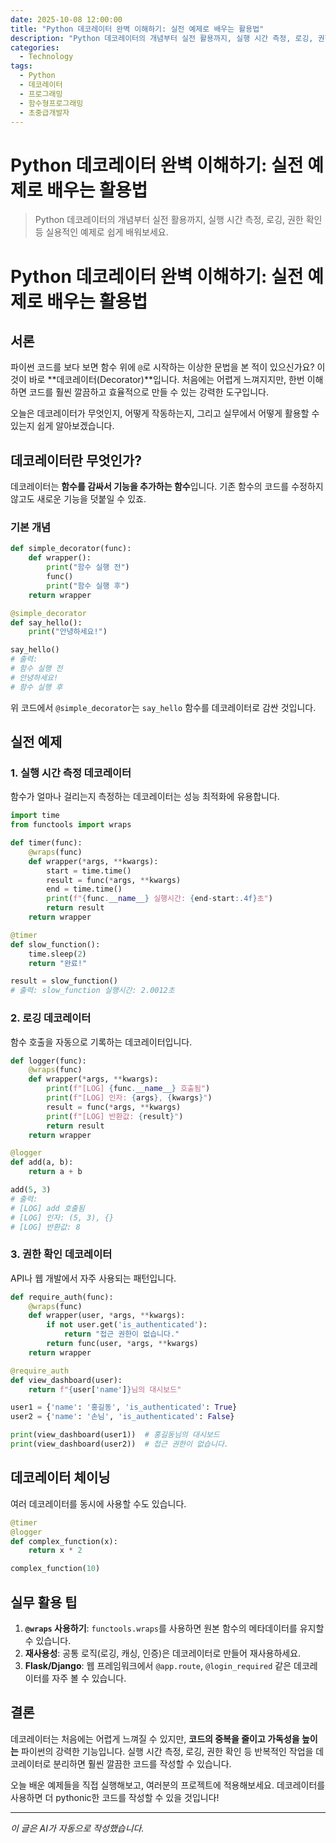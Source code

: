 ```yaml
---
date: 2025-10-08 12:00:00
title: "Python 데코레이터 완벽 이해하기: 실전 예제로 배우는 활용법"
description: "Python 데코레이터의 개념부터 실전 활용까지, 실행 시간 측정, 로깅, 권한 확인 등 실용적인 예제로 쉽게 배워보세요."
categories:
  - Technology
tags:
  - Python
  - 데코레이터
  - 프로그래밍
  - 함수형프로그래밍
  - 초중급개발자
---
```


# Python 데코레이터 완벽 이해하기: 실전 예제로 배우는 활용법

> Python 데코레이터의 개념부터 실전 활용까지, 실행 시간 측정, 로깅, 권한 확인 등 실용적인 예제로 쉽게 배워보세요.


# Python 데코레이터 완벽 이해하기: 실전 예제로 배우는 활용법

## 서론

파이썬 코드를 보다 보면 함수 위에 `@`로 시작하는 이상한 문법을 본 적이 있으신가요? 이것이 바로 **데코레이터(Decorator)**입니다. 처음에는 어렵게 느껴지지만, 한번 이해하면 코드를 훨씬 깔끔하고 효율적으로 만들 수 있는 강력한 도구입니다.

오늘은 데코레이터가 무엇인지, 어떻게 작동하는지, 그리고 실무에서 어떻게 활용할 수 있는지 쉽게 알아보겠습니다.

## 데코레이터란 무엇인가?

데코레이터는 **함수를 감싸서 기능을 추가하는 함수**입니다. 기존 함수의 코드를 수정하지 않고도 새로운 기능을 덧붙일 수 있죠.

### 기본 개념

```python
def simple_decorator(func):
    def wrapper():
        print("함수 실행 전")
        func()
        print("함수 실행 후")
    return wrapper

@simple_decorator
def say_hello():
    print("안녕하세요!")

say_hello()
# 출력:
# 함수 실행 전
# 안녕하세요!
# 함수 실행 후
```

위 코드에서 `@simple_decorator`는 `say_hello` 함수를 데코레이터로 감싼 것입니다.

## 실전 예제

### 1. 실행 시간 측정 데코레이터

함수가 얼마나 걸리는지 측정하는 데코레이터는 성능 최적화에 유용합니다.

```python
import time
from functools import wraps

def timer(func):
    @wraps(func)
    def wrapper(*args, **kwargs):
        start = time.time()
        result = func(*args, **kwargs)
        end = time.time()
        print(f"{func.__name__} 실행시간: {end-start:.4f}초")
        return result
    return wrapper

@timer
def slow_function():
    time.sleep(2)
    return "완료!"

result = slow_function()
# 출력: slow_function 실행시간: 2.0012초
```

### 2. 로깅 데코레이터

함수 호출을 자동으로 기록하는 데코레이터입니다.

```python
def logger(func):
    @wraps(func)
    def wrapper(*args, **kwargs):
        print(f"[LOG] {func.__name__} 호출됨")
        print(f"[LOG] 인자: {args}, {kwargs}")
        result = func(*args, **kwargs)
        print(f"[LOG] 반환값: {result}")
        return result
    return wrapper

@logger
def add(a, b):
    return a + b

add(5, 3)
# 출력:
# [LOG] add 호출됨
# [LOG] 인자: (5, 3), {}
# [LOG] 반환값: 8
```

### 3. 권한 확인 데코레이터

API나 웹 개발에서 자주 사용되는 패턴입니다.

```python
def require_auth(func):
    @wraps(func)
    def wrapper(user, *args, **kwargs):
        if not user.get('is_authenticated'):
            return "접근 권한이 없습니다."
        return func(user, *args, **kwargs)
    return wrapper

@require_auth
def view_dashboard(user):
    return f"{user['name']}님의 대시보드"

user1 = {'name': '홍길동', 'is_authenticated': True}
user2 = {'name': '손님', 'is_authenticated': False}

print(view_dashboard(user1))  # 홍길동님의 대시보드
print(view_dashboard(user2))  # 접근 권한이 없습니다.
```

## 데코레이터 체이닝

여러 데코레이터를 동시에 사용할 수도 있습니다.

```python
@timer
@logger
def complex_function(x):
    return x * 2

complex_function(10)
```

## 실무 활용 팁

1. **`@wraps` 사용하기**: `functools.wraps`를 사용하면 원본 함수의 메타데이터를 유지할 수 있습니다.
2. **재사용성**: 공통 로직(로깅, 캐싱, 인증)은 데코레이터로 만들어 재사용하세요.
3. **Flask/Django**: 웹 프레임워크에서 `@app.route`, `@login_required` 같은 데코레이터를 자주 볼 수 있습니다.

## 결론

데코레이터는 처음에는 어렵게 느껴질 수 있지만, **코드의 중복을 줄이고 가독성을 높이는** 파이썬의 강력한 기능입니다. 실행 시간 측정, 로깅, 권한 확인 등 반복적인 작업을 데코레이터로 분리하면 훨씬 깔끔한 코드를 작성할 수 있습니다.

오늘 배운 예제들을 직접 실행해보고, 여러분의 프로젝트에 적용해보세요. 데코레이터를 사용하면 더 pythonic한 코드를 작성할 수 있을 것입니다!

<!-- more -->

---

*이 글은 AI가 자동으로 작성했습니다.*
